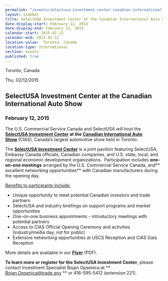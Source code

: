 ```yaml
---
permalink: "/events/selectusa-investment-center-canadian-international-auto-show-cias.html"
layout: sidebar
title: SelectUSA Investment Center at the Canadian International Auto Show (CIAS)
date-display-start: February 12, 2015
date-display-end: February 12, 2015
calendar-start: 2015-02-12
calendar-end: 2015-02-12
location-value:  Toronto, Canada
location-type: International
section: events
published: true
---
```

Toronto, Canada       

Thu, 02/12/2015

## **SelectUSA Investment Center at the Canadian International Auto Show**

### **February 12, 2015**

The&nbsp;U.S.
Commercial Service Canada and SelectUSA will host the **[SelectUSA Investment
Center](http://www.export.gov/build/groups/public/@eg_main/@byind/@autotrans/documents/webcontent/selectusa080660.pdf) **at the**&nbsp;[Canadian International Auto Show](http://www.autoshow.ca/cias2015_v6/indexSL2.htm)&nbsp;**(CIAS),
Canada’s largest automotive show held in Toronto.

The **[SelectUSA Investment Center](http://www.export.gov/build/groups/public/@eg_main/@byind/@autotrans/documents/webcontent/selectusa080660.pdf)**&nbsp;is a joint pavilion featuring SelectUSA, Embassy Canada officials,
Canadian companies, and U.S. state, local, and regional economic development
organizations.&nbsp; Participation includes **one-on-one meetings**&nbsp;arranged by
the U.S. Commercial Service Canada, and** excellent networking opportunities** with
Canadian manufacturers during the opening day.&nbsp; 

<span style="text-decoration: underline;">Benefits to participants include:</span>

*   Unique opportunity to
     meet potential Canadian investors and trade partners
*   SelectUSA and industry
     briefings on support programs and market opportunities
*   One-on-one business
     appointments - introductory meetings with potential partners
*   Access to CIAS Official
     Opening Ceremony and activities (industry/media day, not for public)
*   Extensive networking
     opportunities at USCS Reception and CIAS Gala Reception

More details are available in our **[Flyer](http://www.export.gov/build/groups/public/@eg_main/@byind/@autotrans/documents/webcontent/selectusa080660.pdf)**&nbsp;(PDF).

**To learn more or register for the SelectUSA Investment Center**, please contact Investment Specialist­ Bojan
Opsenica at&nbsp;** [Bojan.Opsenica@trade.gov](mailto:Bojan.Opsenica@trade.gov) **&nbsp;or 416-595-5412 (extension 221).
    
